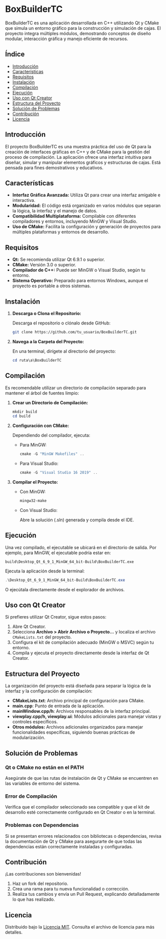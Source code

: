 # BoxBuilderTC

BoxBuilderTC es una aplicación desarrollada en C++ utilizando Qt y CMake que simula un entorno gráfico para la construcción y simulación de cajas. El proyecto integra múltiples módulos, demostrando conceptos de diseño modular, interacción gráfica y manejo eficiente de recursos.

## Índice

- [Introducción](#introducción)
- [Características](#características)
- [Requisitos](#requisitos)
- [Instalación](#instalación)
- [Compilación](#compilación)
- [Ejecución](#ejecución)
- [Uso con Qt Creator](#uso-con-qt-creator)
- [Estructura del Proyecto](#estructura-del-proyecto)
- [Solución de Problemas](#solución-de-problemas)
- [Contribución](#contribución)
- [Licencia](#licencia)

## Introducción

El proyecto BoxBuilderTC es una muestra práctica del uso de Qt para la creación de interfaces gráficas en C++ y de CMake para la gestión del proceso de compilación. La aplicación ofrece una interfaz intuitiva para diseñar, simular y manipular elementos gráficos y estructuras de cajas. Está pensada para fines demostrativos y educativos.

## Características

- **Interfaz Gráfica Avanzada:** Utiliza Qt para crear una interfaz amigable e interactiva.
- **Modularidad:** El código está organizado en varios módulos que separan la lógica, la interfaz y el manejo de datos.
- **Compatibilidad Multiplataforma:** Compilable con diferentes compiladores y entornos, incluyendo MinGW y Visual Studio.
- **Uso de CMake:** Facilita la configuración y generación de proyectos para múltiples plataformas y entornos de desarrollo.

## Requisitos

- **Qt:** Se recomienda utilizar Qt 6.9.1 o superior.
- **CMake:** Versión 3.0 o superior.
- **Compilador de C++:** Puede ser MinGW o Visual Studio, según tu entorno.
- **Sistema Operativo:** Preparado para entornos Windows, aunque el proyecto es portable a otros sistemas.

## Instalación

1. **Descarga o Clona el Repositorio:**

   Descarga el repositorio o clónalo desde GitHub:

   ```bash
   git clone https://github.com/tu_usuario/BoxBuilderTC.git
   ```

2. **Navega a la Carpeta del Proyecto:**

   En una terminal, dirígete al directorio del proyecto:

   ```powershell
   cd ruta\a\BoxBuilderTC
   ```

## Compilación

Es recomendable utilizar un directorio de compilación separado para mantener el árbol de fuentes limpio:

1. **Crear un Directorio de Compilación:**

   ```powershell
   mkdir build
   cd build
   ```

2. **Configuración con CMake:**

   Dependiendo del compilador, ejecuta:

   - Para MinGW:

     ```powershell
     cmake -G "MinGW Makefiles" ..
     ```

   - Para Visual Studio:

     ```powershell
     cmake -G "Visual Studio 16 2019" ..
     ```

3. **Compilar el Proyecto:**

   - Con MinGW:

     ```powershell
     mingw32-make
     ```

   - Con Visual Studio:

     Abre la solución (.sln) generada y compila desde el IDE.

## Ejecución

Una vez compilado, el ejecutable se ubicará en el directorio de salida. Por ejemplo, para MinGW, el ejecutable podría estar en:

```
build\Desktop_Qt_6_9_1_MinGW_64_bit-Build\BoxBuilderTC.exe
```

Ejecuta la aplicación desde la terminal:

```powershell
.\Desktop_Qt_6_9_1_MinGW_64_bit-Build\BoxBuilderTC.exe
```

O ejecútala directamente desde el explorador de archivos.

## Uso con Qt Creator

Si prefieres utilizar Qt Creator, sigue estos pasos:

1. Abre Qt Creator.
2. Selecciona **Archivo > Abrir Archivo o Proyecto...** y localiza el archivo `CMakeLists.txt` del proyecto.
3. Configura el kit de compilación adecuado (MinGW o MSVC) según tu entorno.
4. Compila y ejecuta el proyecto directamente desde la interfaz de Qt Creator.

## Estructura del Proyecto

La organización del proyecto está diseñada para separar la lógica de la interfaz y la configuración de compilación:

- **CMakeLists.txt**: Archivo principal de configuración para CMake.
- **main.cpp**: Punto de entrada de la aplicación.
- **mainWindow.cpp/h**: Archivos responsables de la interfaz principal.
- **viewplay.cpp/h, viewplay.ui**: Módulos adicionales para manejar vistas y controles específicos.
- **Otros módulos:** Archivos adicionales organizados para manejar funcionalidades específicas, siguiendo buenas prácticas de modularización.

## Solución de Problemas

### Qt o CMake no están en el PATH

Asegúrate de que las rutas de instalación de Qt y CMake se encuentren en las variables de entorno del sistema.

### Error de Compilación

Verifica que el compilador seleccionado sea compatible y que el kit de desarrollo esté correctamente configurado en Qt Creator o en la terminal.

### Problemas con Dependencias

Si se presentan errores relacionados con bibliotecas o dependencias, revisa la documentación de Qt y CMake para asegurarte de que todas las dependencias están correctamente instaladas y configuradas.

## Contribución

¡Las contribuciones son bienvenidas!

1. Haz un fork del repositorio.
2. Crea una rama para tu nueva funcionalidad o corrección.
3. Realiza tus cambios y envía un Pull Request, explicando detalladamente lo que has realizado.

## Licencia

Distribuido bajo la [Licencia MIT](LICENSE). Consulta el archivo de licencia para más detalles.
